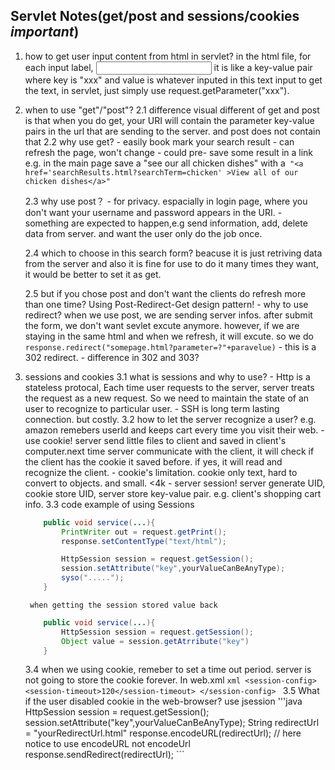 ## Servlet Notes(get/post and sessions/cookies *important*)

1. how to get user input content from html in servlet?
     in the html file, for each input label, <input type="text" name="xxx">
     it is like a key-value pair where key is "xxx" and value is whatever inputed in this text input
     to get the text, in servlet, just simply use request.getParameter("xxx"). 

2. when to use "get"/"post"?
     2.1 difference
        visual different of get and post is that when you do get, your URI will contain the parameter key-value pairs in the url
        that are sending to the server. and post does not contain that
     2.2 why use get?
        - easily book mark your search result
        - can refresh the page, won't change 
        - could pre- save some result in a link 
          e.g. in the main page save a "see our all chicken dishes" with a` "<a href='searchResults.html?searchTerm=chicken' >View all of our chicken dishes</a>"`


    2.3 why use post？
        - for privacy. espacially in login page, where you don't want your username and password appears in the URI.
        - something are expected to happen,e.g send information, add, delete data from server. and want the user only do the job once.

    2.4 which to choose in this search form?
        beacuse it is just retriving data from the server and also it is fine for use to do it many times they want, it would be better to set it as get. 

    2.5 but if you chose post and don't want the clients do refresh more than one time? 
        Using Post-Redirect-Get design pattern!
       - why to use redirect? when we use post, we are sending server infos. after submit the form, we don't want sevlet excute anymore. however, if we are staying in the same html and when we refresh, it will excute.
       so we do `response.redirect("somepage.html?parameter=?"+paravelue)`
       - this is a 302 redirect. 
       - difference in 302 and 303?  

3. sessions and cookies
    3.1 what is sessions and why to use?
        - Http is a stateless protocal, Each time user requests to the server, server treats the request as a new request. So we need to maintain the state of an user to recognize to particular user.
        - SSH is long term lasting connection. but costly. 
    3.2 how to let the server recognize a user? e.g. amazon remebers userId and keeps cart every time you visit their web.
        - use cookie! server send little files to client and saved in client's computer.next time server communicate with the client, it will check if the client has the cookie it saved before. if yes, it will read and recognize the client. 
        - cookie's limitation. cookie only text, hard to convert to objects. and small. <4k
        - server session!
        server generate UID, cookie store UID, server store key-value pair. e.g. client's shopping cart info. 
    3.3 code example of using Sessions
    ```java
        public void service(...){
            PrintWriter out = request.getPrint();
            response.setContentType("text/html");

            HttpSession session = request.getSession();
            session.setAttribute("key",yourValueCanBeAnyType);
            syso(".....");
        }
    ```
        when getting the session stored value back
    ``` java
        public void service(...){
            HttpSession session = request.getSession();
            Object value = session.getAtrribute("key")
        }
    ```
    3.4  when we using cookie, remeber to set a time out period.
        server is not going to store the cookie forever. 
        In web.xml
        ```xml
                <session-config>
                    <session-timeout>120</session-timeout>
                </session-config>
        ```
    3.5 What if the user disabled cookie in the web-browser?
        use jsession
        '''java
            HttpSession session = request.getSession();
            session.setAttribute("key",yourValueCanBeAnyType);
            String redirectUrl = "yourRedirectUrl.html" 
            response.encodeURL(redirectUrl);  // here notice to use encodeURL not encodeUrl  
            response.sendRedirect(redirectUrl);
        ```


